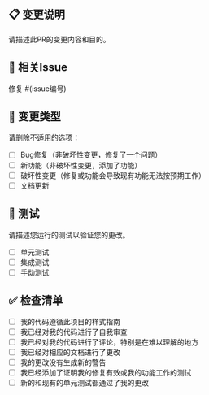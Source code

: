 ## 📋 变更说明
请描述此PR的变更内容和目的。

## 🔗 相关Issue
修复 #(issue编号)

## 📝 变更类型
请删除不适用的选项：
- [ ] Bug修复（非破坏性变更，修复了一个问题）
- [ ] 新功能（非破坏性变更，添加了功能）
- [ ] 破坏性变更（修复或功能会导致现有功能无法按预期工作）
- [ ] 文档更新

## 🧪 测试
请描述您运行的测试以验证您的更改。

- [ ] 单元测试
- [ ] 集成测试
- [ ] 手动测试

## ✅ 检查清单
- [ ] 我的代码遵循此项目的样式指南
- [ ] 我已经对我的代码进行了自我审查
- [ ] 我已经对我的代码进行了评论，特别是在难以理解的地方
- [ ] 我已经对相应的文档进行了更改
- [ ] 我的更改没有生成新的警告
- [ ] 我已经添加了证明我的修复有效或我的功能工作的测试
- [ ] 新的和现有的单元测试都通过了我的更改
